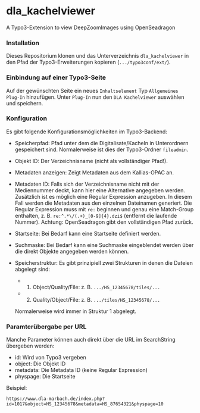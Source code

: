 # dla_kachelviewer
A Typo3-Extension to view DeepZoomImages using OpenSeadragon

### Installation

Dieses Repositorium klonen und das Unterverzeichnis `dla_kachelviewer` in den Pfad der Typo3-Erweiterungen kopieren (`.../typo3conf/ext/`).

### Einbindung auf einer Typo3-Seite

Auf der gewünschten Seite ein neues `Inhaltselement` Typ `Allgemeines Plug-In` hinzufügen.
Unter `Plug-In` nun den `DLA Kachelviewer` auswählen und speichern.


### Konfiguration

Es gibt folgende Konfigurationsmöglichkeiten im Typo3-Backend:

* Speicherpfad: Pfad unter dem die Digitalisate/Kacheln in Unterordnern gespeichert sind. Normalerweise ist dies der Typo3-Ordner `fileadmin`.

* Objekt ID: Der Verzeichnisname (nicht als vollständiger Pfad!).

* Metadaten anzeigen: Zeigt Metadaten aus dem Kallias-OPAC an.

* Metadaten ID: Falls sich der Verzeichnisname nicht mit der Mediennummer deckt, kann hier eine Alternative angegeben werden. Zusätzlich ist es möglich eine Regular Expression anzugeben. In diesem Fall werden die Metadaten aus den einzelnen Dateinamen generiert. Die Regular Expression muss mit `re:` beginnen und genau eine Match-Group enthalten, z. B. `re:^.*\/(.+)_[0-9]{4}.dzi$` (entfernt die laufende Nummer). Achtung: OpenSeadragon gibt den vollständigen Pfad zurück.

* Startseite: Bei Bedarf kann eine Startseite definiert werden.

* Suchmaske: Bei Bedarf kann eine Suchmaske eingeblendet werden über die direkt Objekte angegeben werden können.

* Speicherstruktur: Es gibt prinzipiell zwei Strukturen in denen die Dateien abgelegt sind:

    * 1. Object/Quality/File: z. B. `.../HS_12345678/tiles/...`
    * 2. Quality/Object/File: z. B. `.../tiles/HS_12345678/...`
    
    Normalerweise wird immer in Struktur 1 abgelegt.
    
### Paramterübergabe per URL

Manche Parameter können auch direkt über die URL im SearchString übergeben werden:

* id: Wird von Typo3 vergeben
* object: Die Objekt ID
* metadata: Die Metadata ID (keine Regular Expression)
* physpage: Die Startseite

Beispiel:

`https://www.dla-marbach.de/index.php?id=1017&object=HS_12345678&metadata=HS_87654321&physpage=10`